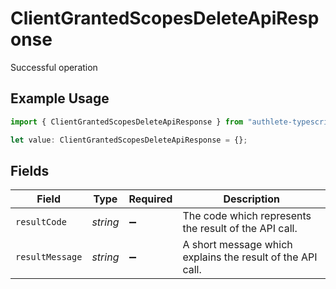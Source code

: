 # ClientGrantedScopesDeleteApiResponse

Successful operation

## Example Usage

```typescript
import { ClientGrantedScopesDeleteApiResponse } from "authlete-typescript-sdk/models/operations";

let value: ClientGrantedScopesDeleteApiResponse = {};
```

## Fields

| Field                                                      | Type                                                       | Required                                                   | Description                                                |
| ---------------------------------------------------------- | ---------------------------------------------------------- | ---------------------------------------------------------- | ---------------------------------------------------------- |
| `resultCode`                                               | *string*                                                   | :heavy_minus_sign:                                         | The code which represents the result of the API call.      |
| `resultMessage`                                            | *string*                                                   | :heavy_minus_sign:                                         | A short message which explains the result of the API call. |